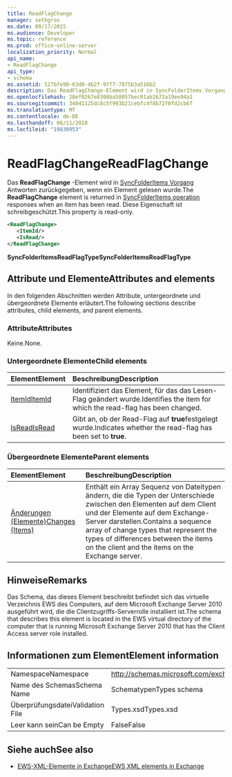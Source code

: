 ```yaml
---
title: ReadFlagChange
manager: sethgros
ms.date: 09/17/2015
ms.audience: Developer
ms.topic: reference
ms.prod: office-online-server
localization_priority: Normal
api_name:
- ReadFlagChange
api_type:
- schema
ms.assetid: 527bfe90-63d0-4b2f-97f7-7875b3a516b2
description: Das ReadFlagChange-Element wird in SyncFolderItems Vorgangsantworten zurückgegeben, wenn ein Element gelesen wurde. Diese Eigenschaft ist schreibgeschützt.
ms.openlocfilehash: 28ef0267e8308ba58057bec01ab2672a19ee94a1
ms.sourcegitcommit: 34041125dc8c5f993b21cebfc4f8b72f0fd2cb6f
ms.translationtype: MT
ms.contentlocale: de-DE
ms.lasthandoff: 06/11/2018
ms.locfileid: "19830953"
---
```

# <a name="readflagchange"></a><span data-ttu-id="05904-104">ReadFlagChange</span><span class="sxs-lookup"><span data-stu-id="05904-104">ReadFlagChange</span></span>

<span data-ttu-id="05904-105">Das **ReadFlagChange** -Element wird in [SyncFolderItems Vorgang](syncfolderitems-operation.md) Antworten zurückgegeben, wenn ein Element gelesen wurde.</span><span class="sxs-lookup"><span data-stu-id="05904-105">The **ReadFlagChange** element is returned in [SyncFolderItems operation](syncfolderitems-operation.md) responses when an item has been read.</span></span> <span data-ttu-id="05904-106">Diese Eigenschaft ist schreibgeschützt.</span><span class="sxs-lookup"><span data-stu-id="05904-106">This property is read-only.</span></span> 
  
```xml
<ReadFlagChange>
   <ItemId/>
   <IsRead/>
</ReadFlagChange>
```

 <span data-ttu-id="05904-107">**SyncFolderItemsReadFlagType**</span><span class="sxs-lookup"><span data-stu-id="05904-107">**SyncFolderItemsReadFlagType**</span></span>
## <a name="attributes-and-elements"></a><span data-ttu-id="05904-108">Attribute und Elemente</span><span class="sxs-lookup"><span data-stu-id="05904-108">Attributes and elements</span></span>

<span data-ttu-id="05904-109">In den folgenden Abschnitten werden Attribute, untergeordnete und übergeordnete Elemente erläutert.</span><span class="sxs-lookup"><span data-stu-id="05904-109">The following sections describe attributes, child elements, and parent elements.</span></span>
  
### <a name="attributes"></a><span data-ttu-id="05904-110">Attribute</span><span class="sxs-lookup"><span data-stu-id="05904-110">Attributes</span></span>

<span data-ttu-id="05904-111">Keine.</span><span class="sxs-lookup"><span data-stu-id="05904-111">None.</span></span>
  
### <a name="child-elements"></a><span data-ttu-id="05904-112">Untergeordnete Elemente</span><span class="sxs-lookup"><span data-stu-id="05904-112">Child elements</span></span>

|<span data-ttu-id="05904-113">**Element**</span><span class="sxs-lookup"><span data-stu-id="05904-113">**Element**</span></span>|<span data-ttu-id="05904-114">**Beschreibung**</span><span class="sxs-lookup"><span data-stu-id="05904-114">**Description**</span></span>|
|:-----|:-----|
|[<span data-ttu-id="05904-115">ItemId</span><span class="sxs-lookup"><span data-stu-id="05904-115">ItemId</span></span>](itemid.md) <br/> |<span data-ttu-id="05904-116">Identifiziert das Element, für das das Lesen-Flag geändert wurde.</span><span class="sxs-lookup"><span data-stu-id="05904-116">Identifies the item for which the read-flag has been changed.</span></span>  <br/> |
|[<span data-ttu-id="05904-117">IsRead</span><span class="sxs-lookup"><span data-stu-id="05904-117">IsRead</span></span>](isread.md) <br/> |<span data-ttu-id="05904-118">Gibt an, ob der Read-Flag auf **true**festgelegt wurde.</span><span class="sxs-lookup"><span data-stu-id="05904-118">Indicates whether the read-flag has been set to **true**.</span></span>  <br/> |
   
### <a name="parent-elements"></a><span data-ttu-id="05904-119">Übergeordnete Elemente</span><span class="sxs-lookup"><span data-stu-id="05904-119">Parent elements</span></span>

|<span data-ttu-id="05904-120">**Element**</span><span class="sxs-lookup"><span data-stu-id="05904-120">**Element**</span></span>|<span data-ttu-id="05904-121">**Beschreibung**</span><span class="sxs-lookup"><span data-stu-id="05904-121">**Description**</span></span>|
|:-----|:-----|
|[<span data-ttu-id="05904-122">Änderungen (Elemente)</span><span class="sxs-lookup"><span data-stu-id="05904-122">Changes (Items)</span></span>](changes-items.md) <br/> |<span data-ttu-id="05904-123">Enthält ein Array Sequenz von Dateitypen ändern, die die Typen der Unterschiede zwischen den Elementen auf dem Client und der Elemente auf dem Exchange-Server darstellen.</span><span class="sxs-lookup"><span data-stu-id="05904-123">Contains a sequence array of change types that represent the types of differences between the items on the client and the items on the Exchange server.</span></span>  <br/> |
   
## <a name="remarks"></a><span data-ttu-id="05904-124">Hinweise</span><span class="sxs-lookup"><span data-stu-id="05904-124">Remarks</span></span>

<span data-ttu-id="05904-125">Das Schema, das dieses Element beschreibt befindet sich das virtuelle Verzeichnis EWS des Computers, auf dem Microsoft Exchange Server 2010 ausgeführt wird, die die Clientzugriffs-Serverrolle installiert ist.</span><span class="sxs-lookup"><span data-stu-id="05904-125">The schema that describes this element is located in the EWS virtual directory of the computer that is running Microsoft Exchange Server 2010 that has the Client Access server role installed.</span></span>
  
## <a name="element-information"></a><span data-ttu-id="05904-126">Informationen zum Element</span><span class="sxs-lookup"><span data-stu-id="05904-126">Element information</span></span>

|||
|:-----|:-----|
|<span data-ttu-id="05904-127">Namespace</span><span class="sxs-lookup"><span data-stu-id="05904-127">Namespace</span></span>  <br/> |http://schemas.microsoft.com/exchange/services/2006/types  <br/> |
|<span data-ttu-id="05904-128">Name des Schemas</span><span class="sxs-lookup"><span data-stu-id="05904-128">Schema Name</span></span>  <br/> |<span data-ttu-id="05904-129">Schematypen</span><span class="sxs-lookup"><span data-stu-id="05904-129">Types schema</span></span>  <br/> |
|<span data-ttu-id="05904-130">Überprüfungsdatei</span><span class="sxs-lookup"><span data-stu-id="05904-130">Validation File</span></span>  <br/> |<span data-ttu-id="05904-131">Types.xsd</span><span class="sxs-lookup"><span data-stu-id="05904-131">Types.xsd</span></span>  <br/> |
|<span data-ttu-id="05904-132">Leer kann sein</span><span class="sxs-lookup"><span data-stu-id="05904-132">Can be Empty</span></span>  <br/> |<span data-ttu-id="05904-133">False</span><span class="sxs-lookup"><span data-stu-id="05904-133">False</span></span>  <br/> |
   
## <a name="see-also"></a><span data-ttu-id="05904-134">Siehe auch</span><span class="sxs-lookup"><span data-stu-id="05904-134">See also</span></span>



- [<span data-ttu-id="05904-135">EWS-XML-Elemente in Exchange</span><span class="sxs-lookup"><span data-stu-id="05904-135">EWS XML elements in Exchange</span></span>](ews-xml-elements-in-exchange.md)

